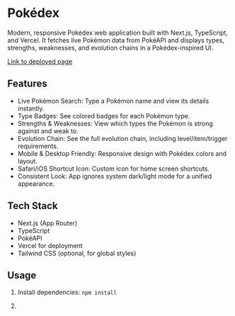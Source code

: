 # Pokédex

Modern, responsive Pokédex web application built with Next.js, TypeScript, and Vercel.
It fetches live Pokémon data from PokéAPI and displays types, strengths, weaknesses, and evolution chains in a Pokédex-inspired UI.

[Link to deployed page](https://mypokedex-topaz.vercel.app/ )


## Features
- Live Pokémon Search: Type a Pokémon name and view its details instantly.
- Type Badges: See colored badges for each Pokémon type.
- Strengths & Weaknesses: View which types the Pokémon is strong against and weak to.
- Evolution Chain: See the full evolution chain, including level/item/trigger requirements.
- Mobile & Desktop Friendly: Responsive design with Pokédex colors and layout.
- Safari/iOS Shortcut Icon: Custom icon for home screen shortcuts.
- Consistent Look: App ignores system dark/light mode for a unified appearance.


## Tech Stack
- Next.js (App Router)
- TypeScript
- PokéAPI
- Vercel for deployment
- Tailwind CSS (optional, for global styles)


## Usage
1. Install dependencies:
   ```npm install```

2. 
   
